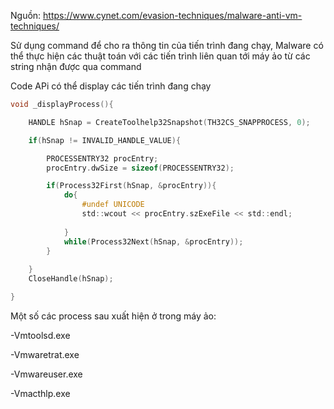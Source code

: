 
Nguồn: https://www.cynet.com/evasion-techniques/malware-anti-vm-techniques/

Sử dụng command để cho ra thông tin của tiến trình đang chạy, Malware có thể thực hiện các thuật toán với các tiến trình liên quan tới máy ảo từ các string nhận được qua command

Code APi có thể display các tiến trình đang chạy

```C
void _displayProcess(){

	HANDLE hSnap = CreateToolhelp32Snapshot(TH32CS_SNAPPROCESS, 0);

	if(hSnap != INVALID_HANDLE_VALUE){

		PROCESSENTRY32 procEntry;
		procEntry.dwSize = sizeof(PROCESSENTRY32);

		if(Process32First(hSnap, &procEntry)){
			do{
				#undef UNICODE
				std::wcout << procEntry.szExeFile << std::endl;
				
			}
			while(Process32Next(hSnap, &procEntry));
		}
			
	}
	CloseHandle(hSnap);

}
```


Một số các process sau xuất hiện ở trong máy ảo:

-Vmtoolsd.exe

-Vmwaretrat.exe

-Vmwareuser.exe

-Vmacthlp.exe

